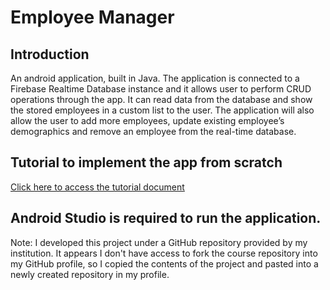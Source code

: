 # Employee Manager
## Introduction
An android application, built in Java. The application is connected to a Firebase Realtime Database instance and it allows user to perform CRUD operations through the app. It can read data from the database and show the stored employees in a custom list to the user. The application will also allow the user to add more employees, update existing employee’s demographics and remove an employee from the real-time database.

## Tutorial to implement the app from scratch
[Click here to access the tutorial document](DMIT2504ProjectTutorial.docx)

## Android Studio is required to run the application.

Note: I developed this project under a GitHub repository provided by my institution. It appears I don't have access to fork the course repository into my GitHub profile, so I copied the contents of the project and pasted into a newly created repository in my profile. 
